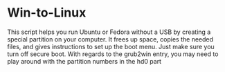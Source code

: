 # Win-to-Linux
This script helps you run Ubuntu or Fedora without a USB by creating a special partition on your computer. It frees up space, copies the needed files, and gives instructions to set up the boot menu. Just make sure you turn off secure boot. With regards to the grub2win entry, you may need to play around with the partition numbers in the hd0 part
